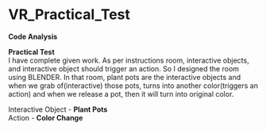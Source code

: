 # VR_Practical_Test
**Code Analysis**
<br>

**Practical Test**
<br>
I have complete given work. As per instructions room, interactive objects, and interactive object should trigger an action. So I designed the room using BLENDER. In that room, plant pots are the interactive objects and when we grab of(interactive) those pots, turns into another color(triggers an action) and when we release a pot, then it will turn into original color. 

Interactive Object - **Plant Pots**
<br>
            Action - **Color Change**

